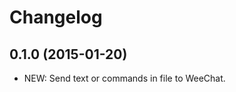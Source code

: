 Changelog
=========

0.1.0 (2015-01-20)
------------------
  - NEW: Send text or commands in file to WeeChat.
